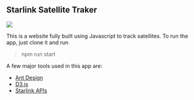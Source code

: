 ## Starlink Satellite Traker

![](starlink.gif)

This is a website fully built using Javascript to track satellites. To run the app, just clone it and run 
> npm run start

A few major tools used in this app are:
- [Ant Design](https://ant.design/)
- [D3.js](https://d3js.org/)
- [Starlink APIs](https://www.n2yo.com/)
